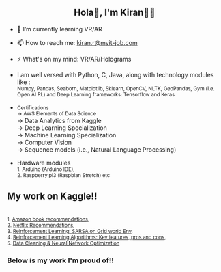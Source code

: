 <div align="center">

## Hola👋, I'm Kiran👨‍💻

</div>

- 🌱 I’m currently learning VR/AR
- 📫 How to reach me: kiran.r@myit-job.com
- ⚡ What's on my mind: VR/AR/Holograms

- I am well versed with Python, C, Java, along with technology modules like :
<br> <small>Numpy, Pandas, Seaborn, Matplotlib, Sklearn, OpenCV, NLTK, GeoPandas, Gym (i.e. Open AI RL) and Deep Learning frameworks: Tensorflow and Keras

- Certifications
<br> -> AWS Elements of Data Science </small>
<br> -> Data Analytics from Kaggle </small>
<br> -> Deep Learning Specialization </small>
<br> -> Machine Learning Specialization</small>
<br> -> Computer Vision</small>
<br> -> Sequence models (i.e., Natural Language Processing) </small>

- Hardware modules
<br> <small>1. Arduino (Arduino IDE), </small>
<br> <small>2. Raspberry pi3 (Raspbian Stretch) etc </small>


## My work on Kaggle!!
<br> <small>1. [Amazon book recommendations](https://www.kaggle.com/code/nagakiranreddy/amazon-book-recommendations), </small>
<br> <small>2. [Netflix Recommendations](https://www.kaggle.com/code/nagakiranreddy/netflix-recommendations),  </small>
<br> <small>3. [Reinforcement Learning: SARSA on Grid world Env](https://www.kaggle.com/code/nagakiranreddy/reinforcement-learning-sarsa-on-grid-world-env), </small>
<br> <small>4. [Reinforcement Learning Algorithms: Key features, pros and cons](https://www.kaggle.com/discussions/getting-started/334293),  </small>
<br> <small>5. [Data Cleaning & Neural Network Optimization](https://www.kaggle.com/code/nagakiranreddy/data-cleaning-neural-network-optimization) </small>

### Below is my work I'm proud of!!
